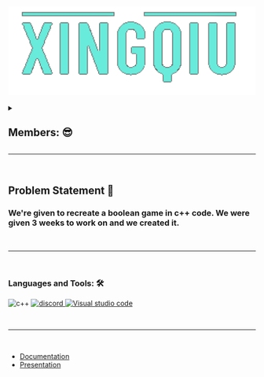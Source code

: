 
<p align="center">
  <img  src="https://github.com/GIBineva/Xingqiu/blob/main/Resources/Logo/Untitled271_20220515201714.png?raw=true">
</p>

<details>
           <summary><h2>Members: 😎</summary>
            <summary> Gergana Bineva - Scrum - https://github.com/GIBineva </summary>
            <summary> Maria Ukrainska - Backend - https://github.com/MDUkrainska20</summary>
            <summary> Miroslav Shivachev - Backend - https://github.com/MRShivachev </summary>
            <summary> Stella Ivanova - QA - https://github.com/SIIvanova20 </summary>
           
</details>

<hr><br>
           <h2>Problem Statement 🧐</h2>
           <h3> We're given to recreate a boolean game in c++ code. We were given 3 weeks to work on and we created it.</h3>
<br><hr><br>
           
<p align="left">
</p>

<h3 align="left">Languages and Tools: 🛠️</h3>
<p align="left">
<img src="https://upload.wikimedia.org/wikipedia/commons/thumb/1/18/ISO_C%2B%2B_Logo.svg/1200px-ISO_C%2B%2B_Logo.svg.png" alt="c++" width="40" height="40"/> </a> <a href="https://www.figma.com/" target="_blank" rel="noreferrer">
<img src="https://mpng.subpng.com/20180512/hww/kisspng-discord-computer-icons-logo-computer-software-5af6ee332653a4.233802591526132275157.jpg" alt="discord" width="40" height="40"/> </a> <a href="https://www.figma.com/" target="_blank" rel="noreferrer">
<img src="https://1000logos.net/wp-content/uploads/2020/08/Visual-Studio-Logo.png" alt="Visual studio code" width="70" height="40"/> </a> <a href="https://www.figma.com/" target="_blank" rel="noreferrer">
</p> 

  
  


<br><hr><br>

* <a href = "https://codingburgas-my.sharepoint.com/:w:/g/personal/mdukrainska20_codingburgas_bg/Eb38EezsBhpCmvjFt5dnhQ4BJQPP_TbdDSFvYYnJ1fWTRg?e=dU9b6Z">Documentation</a>
* <a href = "https://codingburgas-my.sharepoint.com/:p:/g/personal/mdukrainska20_codingburgas_bg/EUCuyWTDdIJCvAPg28ebUscBUDGNKdf0lF_nuIXF7FUe6A?e=t3QLzg">Presentation</a>
